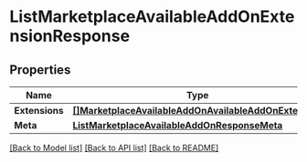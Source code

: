 # ListMarketplaceAvailableAddOnExtensionResponse

## Properties

Name | Type | Description | Notes
------------ | ------------- | ------------- | -------------
**Extensions** | [**[]MarketplaceAvailableAddOnAvailableAddOnExtension**](MarketplaceAvailableAddOnAvailableAddOnExtension.md) |  |[optional] 
**Meta** | [**ListMarketplaceAvailableAddOnResponseMeta**](ListMarketplaceAvailableAddOnResponseMeta.md) |  |[optional] 

[[Back to Model list]](../README.md#documentation-for-models) [[Back to API list]](../README.md#documentation-for-api-endpoints) [[Back to README]](../README.md)



